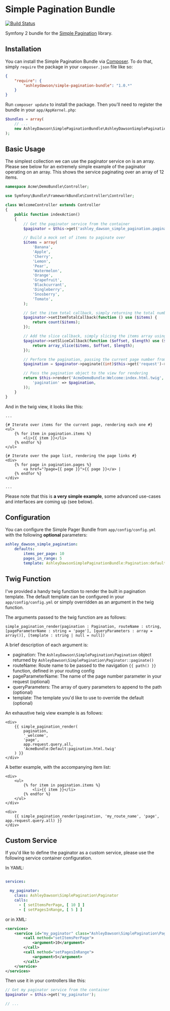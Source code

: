 Simple Pagination Bundle
========================

[![Build Status](https://travis-ci.org/AshleyDawson/SimplePagination.svg?branch=develop)](https://travis-ci.org/AshleyDawson/SimplePagination)

Symfony 2 bundle for the [Simple Pagination](https://github.com/AshleyDawson/SimplePagination) library.

Installation
------------

You can install the Simple Pagination Bundle via [Composer](https://getcomposer.org/). To do that, simply `require` the 
package in your `composer.json` file like so:

```json
{
    "require": {
        "ashleydawson/simple-pagination-bundle": "1.0.*"
    }
}
```

Run `composer update` to install the package. Then you'll need to register the bundle in your `app/AppKernel.php`:

```php
$bundles = array(
    // ...
    new AshleyDawson\SimplePaginationBundle\AshleyDawsonSimplePaginationBundle(),
);
```

Basic Usage
-----------

The simplest collection we can use the paginator service on is an array. Please see below for an extremely
simple example of the paginator operating on an array. This shows the service paginating over an array of 
12 items.

```php
namespace Acme\DemoBundle\Controller;

use Symfony\Bundle\FrameworkBundle\Controller\Controller;

class WelcomeController extends Controller
{
    public function indexAction()
    {
        // Get the paginator service from the container
        $paginator = $this->get('ashley_dawson_simple_pagination.paginator');

        // Build a mock set of items to paginate over
        $items = array(
            'Banana',
            'Apple',
            'Cherry',
            'Lemon',
            'Pear',
            'Watermelon',
            'Orange',
            'Grapefruit',
            'Blackcurrant',
            'Dingleberry',
            'Snosberry',
            'Tomato',
        );

        // Set the item total callback, simply returning the total number of items
        $paginator->setItemTotalCallback(function () use ($items) {
            return count($items);
        });

        // Add the slice callback, simply slicing the items array using $offset and $length
        $paginator->setSliceCallback(function ($offset, $length) use ($items) {
            return array_slice($items, $offset, $length);
        });

        // Perform the pagination, passing the current page number from the request
        $pagination = $paginator->paginate((int)$this->get('request')->query->get('page', 1));

        // Pass the pagination object to the view for rendering
        return $this->render('AcmeDemoBundle:Welcome:index.html.twig', array(
            'pagination' => $pagination,
        ));
    }
}
```

And in the twig view, it looks like this:

```twig
...

{# Iterate over items for the current page, rendering each one #}
<ul>
    {% for item in pagination.items %}
        <li>{{ item }}</li>
    {% endfor %}
</ul>

{# Iterate over the page list, rendering the page links #}
<div>
    {% for page in pagination.pages %}
        <a href="?page={{ page }}">{{ page }}</a> |
    {% endfor %}
</div>

...
```

Please note that this is **a very simple example**, some advanced use-cases and interfaces are coming up (see below).

Configuration
-------------

You can configure the Simple Pager Bundle from `app/config/config.yml` with the following **optional** parameters:

```yaml
ashley_dawson_simple_pagination:
    defaults:
        items_per_page: 10
        pages_in_range: 5
        template: AshleyDawsonSimplePaginationBundle:Pagination:default.html.twig
```

Twig Function
-------------

I've provided a handy twig function to render the built in pagination template. The default template
can be configured in your `app/config/config.yml` or simply overridden as an argument in the twig function.

The arguments passed to the twig function are as follows:

```
simple_pagination_render(pagination : Pagination, routeName : string, [pageParameterName : string = 'page'], [queryParameters : array = array()], [template : string | null = null])
```

A brief description of each argument is:

* pagination: The `AshleyDawson\SimplePagination\Pagination` object returned by `AshleyDawson\SimplePagination\Paginator::paginate()`
* routeName: Route name to be passed to the navigation `{{ path() }}` function, defined in your routing config
* pageParameterName: The name of the page number parameter in your request (optional)
* queryParameters: The array of query parameters to append to the path (optional)
* template: The template you'd like to use to override the default (optional)

An exhaustive twig view example is as follows:

```twig
<div>
    {{ simple_pagination_render(
        pagination, 
        '_welcome', 
        'page', 
        app.request.query.all, 
        'AcmeBundle:Default:pagination.html.twig'
    ) }}
</div>
```

A better example, with the accompanying item list:

```twig
<div>
    <ul>
        {% for item in pagination.items %}
            <li>{{ item }}</li>
        {% endfor %}
    </ul>
</div>

<div>
    {{ simple_pagination_render(pagination, 'my_route_name', 'page', app.request.query.all) }}
</div>
```

Custom Service
--------------

If you'd like to define the paginator as a custom service, please use the following
service container configuration.

In YAML:

```yml

services:

  my_paginator:
    class: AshleyDawson\SimplePagination\Paginator
    calls:
      - [ setItemsPerPage, [ 10 ] ]
      - [ setPagesInRange, [ 5 ] ]

```

or in XML:

```xml
<services>
    <service id="my_paginator" class="AshleyDawson\SimplePagination\Paginator">
        <call method="setItemsPerPage">
            <argument>10</argument>
        </call>
        <call method="setPagesInRange">
            <argument>5</argument>
        </call>
    </service>
</services>
```

Then use it in your controllers like this:

```php
// Get my paginator service from the container
$paginator = $this->get('my_paginator');

// ...
```